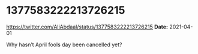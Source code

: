 # 1377583222213726215
https://twitter.com/AliAbdaal/status/1377583222213726215
**Date:** 2021-04-01

Why hasn’t April fools day been cancelled yet?
